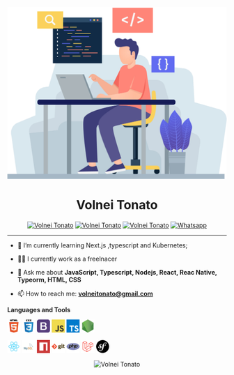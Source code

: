 <img src="https://github.com/VolneiTonato/VolneiTonato/blob/master/assets/logo.png?raw=true" />
<h1 align="center">Volnei Tonato</h1>

<div align="center">
<a href="https://www.linkedin.com/in/volnei-tonato/" target="blank"><img align="center" src="https://cdn.jsdelivr.net/npm/simple-icons@3.0.1/icons/linkedin.svg" alt="Volnei Tonato" height="20" width="20" /></a>
<a href="https://www.facebook.com/volnei.tonato" target="blank"><img align="center" src="https://cdn.jsdelivr.net/npm/simple-icons@3.0.1/icons/facebook.svg" alt="Volnei Tonato" height="20" width="20" /></a>
<a href="https://www.instagram.com/volneitonato" target="blank"><img align="center" src="https://cdn.jsdelivr.net/npm/simple-icons@3.0.1/icons/instagram.svg" alt="Volnei Tonato" height="20" width="20px" /></a>
<a target="_blank" href="https://api.whatsapp.com/send?phone=5554991519686"><img align="center" alt="Whatsapp" height="20px" width="20px" src="https://cdn.jsdelivr.net/npm/simple-icons@v3/icons/whatsapp.svg" /></a>
</div>


---


- 🌱 I’m currently learning Next.js ,typescript and Kubernetes; 

- 👨‍💻 I currently work as a freelnacer

- 💬 Ask me about **JavaScript, Typescript, Nodejs, React, Reac Native, Typeorm, HTML, CSS**

- 📫 How to reach me: **volneitonato@gmail.com**

**Languages and Tools**

<code><img height="30" src="https://raw.githubusercontent.com/github/explore/80688e429a7d4ef2fca1e82350fe8e3517d3494d/topics/html/html.png"></code>
<code><img height="30" src="https://raw.githubusercontent.com/github/explore/80688e429a7d4ef2fca1e82350fe8e3517d3494d/topics/css/css.png"></code>
<code><img height="30" src="https://raw.githubusercontent.com/github/explore/80688e429a7d4ef2fca1e82350fe8e3517d3494d/topics/bootstrap/bootstrap.png"></code>
<code><img height="30" src="https://raw.githubusercontent.com/github/explore/80688e429a7d4ef2fca1e82350fe8e3517d3494d/topics/javascript/javascript.png"></code>
<code><img height="30" src="https://raw.githubusercontent.com/github/explore/80688e429a7d4ef2fca1e82350fe8e3517d3494d/topics/typescript/typescript.png"></code>
<code><img height="30" src="https://raw.githubusercontent.com/github/explore/80688e429a7d4ef2fca1e82350fe8e3517d3494d/topics/nodejs/nodejs.png"></code>

<code><img height="30" src="https://raw.githubusercontent.com/github/explore/80688e429a7d4ef2fca1e82350fe8e3517d3494d/topics/react/react.png"></code>
<code><img height="30" src="https://raw.githubusercontent.com/github/explore/80688e429a7d4ef2fca1e82350fe8e3517d3494d/topics/mysql/mysql.png"></code>
<code><img height="30" src="https://raw.githubusercontent.com/github/explore/80688e429a7d4ef2fca1e82350fe8e3517d3494d/topics/npm/npm.png"></code>
<code><img height="30" src="https://raw.githubusercontent.com/github/explore/80688e429a7d4ef2fca1e82350fe8e3517d3494d/topics/git/git.png"></code>
<code><img height="30" src="https://raw.githubusercontent.com/github/explore/80688e429a7d4ef2fca1e82350fe8e3517d3494d/topics/php/php.png"></code>
<code><img height="30" src="https://raw.githubusercontent.com/github/explore/80688e429a7d4ef2fca1e82350fe8e3517d3494d/topics/laravel/laravel.png"></code>
<code><img height="30" src="https://raw.githubusercontent.com/github/explore/80688e429a7d4ef2fca1e82350fe8e3517d3494d/topics/symfony/symfony.png"></code>





<p align="center"><img src="https://github-readme-stats.vercel.app/api?username=volneitonato&show_icons=true" alt="Volnei Tonato" /> </p>



